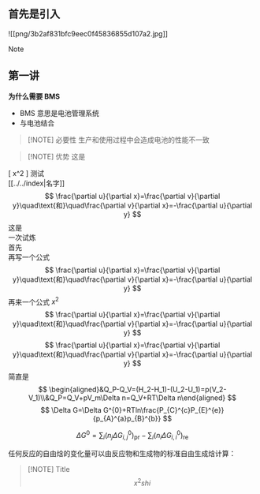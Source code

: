 ## 首先是引入  
![[png/3b2af831bfc9eec0f45836855d107a2.jpg]] 
> [!NOTE]
> 


## 第一讲
**为什么需要 BMS**  
- BMS 意思是电池管理系统
- 与电池结合  

> [!NOTE] 必要性
> 生产和使用过程中会造成电池的性能不一致  

> [!NOTE] 优势
> 这是 

\[
x^2
\]
测试  
[[../../index|名字]]  
$$
\frac{\partial u}{\partial x}=\frac{\partial v}{\partial y}\quad\text{和}\quad\frac{\partial v}{\partial x}=-\frac{\partial u}{\partial y}
$$
这是  
一次试炼  
首先  
再写一个公式  
$$
\frac{\partial u}{\partial x}=\frac{\partial v}{\partial y}\quad\text{和}\quad\frac{\partial v}{\partial x}=-\frac{\partial u}{\partial y}
$$
再来一个公式 $x^2$  
$$
\frac{\partial u}{\partial x}=\frac{\partial v}{\partial y}\quad\text{和}\quad\frac{\partial v}{\partial x}=-\frac{\partial u}{\partial y}
$$
$$
\frac{\partial u}{\partial x}=\frac{\partial v}{\partial y}\quad\text{和}\quad\frac{\partial v}{\partial x}=-\frac{\partial u}{\partial y}
$$
简直是  
$$
  \begin{aligned}&Q_P-Q_V=(H_2-H_1)-(U_2-U_1)=p(V_2-V_1)\\&Q_P=Q_V+pV_m\Delta n=Q_V+RT\Delta n\end{aligned}
$$
$$
\Delta G=\Delta G^{0}+RTln\frac{P_{C}^{c}P_{E}^{e}}{p_{A}^{a}p_{B}^{b}}
$$
<!-- $$ -->
$$
\Delta G^{0}=\sum_{i}\left(n_{j}\Delta G_{i,j}^{0}\right)_{\mathrm{pr}}-\sum_{i}\left(n_{i}\Delta G_{i,i}^{0}\right)_{\mathrm{re}}
$$
<!-- $$ -->
任何反应的自由焓的变化量可以由反应物和生成物的标准自由生成焓计算：  

> [!NOTE] Title
> $$
 x^2
 shi
> $$
> 

